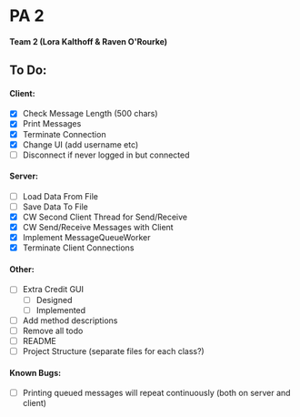 # PA 2
#### Team 2 (Lora Kalthoff & Raven O'Rourke)

## To Do:
#### Client:
- [X] Check Message Length (500 chars)
- [X] Print Messages
- [X] Terminate Connection
- [X] Change UI (add username etc)
- [ ] Disconnect if never logged in but connected 

#### Server: 
- [ ] Load Data From File
- [ ] Save Data To File
- [X] CW Second Client Thread for Send/Receive
- [X] CW Send/Receive Messages with Client
- [X] Implement MessageQueueWorker
- [X] Terminate Client Connections

#### Other:
- [ ] Extra Credit GUI
    - [ ] Designed
    - [ ] Implemented
- [ ] Add method descriptions
- [ ] Remove all todo
- [ ] README
- [ ] Project Structure (separate files for each class?)

#### Known Bugs:
- [ ] Printing queued messages will repeat continuously (both on server and client)